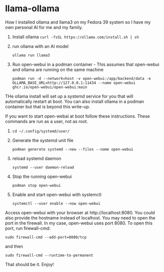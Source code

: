 # llama-ollama
How I installed ollama and llama3 on my Fedora 39 system so I have my own personal AI for me and my family.

1. Install ollama
   ```curl -fsSL https://ollama.com/install.sh | sh```

2. run ollama with an AI model
   
   ```ollama run llama3```

4. Run open-webui in a podman container - This assumes that open-webui and ollama are running on the same machine
   
   ```podman run -d --network=host -v open-webui:/app/backend/data -e OLLAMA_BASE_URL=http://127.0.0.1:11434 --name open-webui ghcr.io/open-webui/open-webui:main```

THe ollama install will set up a systemd service for you that will automatically restart at boot.  You can also install ollama in a podman container but that is beyond this write-up.

If you want to start open-webai at boot follow these instructions.  These commands are run as a user, not as root.
1. ```cd ~/.config/systemd/user/```
2. Generate the systemd unit file
   
   ```podman generate systemd --new --files --name open-webui```

4. reload systemd daemon
   
   ```systemd --user daemon-reload```

6. Stop the running open-webui
   
   ```podman stop open-webui```

8. Enable and start open-webui with systemctl
   
   ```systemctl --user enable --now open-webui```

Access open-webui with your browser at http://localhost:8080.  You could also provide the hostname instead of localhost.
You may need to open the port in the firewall.  In my case, open-webui uses port 8080.  To open this port, run firewall-cmd:

```sudo firewall-cmd --add-port=8080/tcp```

and then

```sudo firewall-cmd --runtime-to-permanent```

That should be it.  Enjoy!
